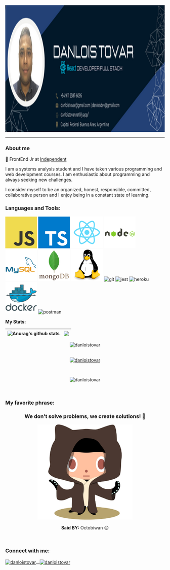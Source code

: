 <img src="https://raw.githubusercontent.com/DanloisTovar/DanloisTovar/master/img/danlois-tovar.png" width="1024" height="400" alt="banner Danlois Tovar">

<br>
<hr>


<h3 align="left">About me</h3>

💼 FrontEnd Jr at [Independent](https://danloistovar.netlify.app/)

I am a systems analysis student and I have taken various programming and web development courses. I am enthusiastic about programming and always seeking new challenges.

I consider myself to be an organized, honest, responsible, committed, collaborative person and I enjoy being in a constant state of learning. 

[comment]: # (skills)

<h3 align="left">Languages and Tools:</h3>

<p>
 <img height="100" alt="javascript" src="https://raw.githubusercontent.com/github/explore/80688e429a7d4ef2fca1e82350fe8e3517d3494d/topics/javascript/javascript.png"> <img height="100" alt="typescript" src="https://raw.githubusercontent.com/github/explore/80688e429a7d4ef2fca1e82350fe8e3517d3494d/topics/typescript/typescript.png">&nbsp<img height="100" alt="react" src="https://raw.githubusercontent.com/github/explore/80688e429a7d4ef2fca1e82350fe8e3517d3494d/topics/react/react.png"> <img src="https://raw.githubusercontent.com/devicons/devicon/master/icons/nodejs/nodejs-original-wordmark.svg" alt="nodejs" width="100" height=""/> <img src="https://raw.githubusercontent.com/devicons/devicon/master/icons/mysql/mysql-original-wordmark.svg" alt="mysql" width="100" height=""/> <img src="https://raw.githubusercontent.com/devicons/devicon/master/icons/mongodb/mongodb-original-wordmark.svg" alt="mongodb" width="100" height=""/> <img src="https://raw.githubusercontent.com/devicons/devicon/master/icons/linux/linux-original.svg" alt="linux" width="100" height=""/> <img src="https://www.vectorlogo.zone/logos/git-scm/git-scm-icon.svg" alt="git" width="100" height=""/> <img src="https://www.vectorlogo.zone/logos/jestjsio/jestjsio-icon.svg" alt="jest" width="100" height=""/> <img src="https://www.vectorlogo.zone/logos/heroku/heroku-icon.svg" alt="heroku" width="100"/> <img src="https://raw.githubusercontent.com/devicons/devicon/master/icons/docker/docker-original-wordmark.svg" alt="docker" width="" height="100"/> <img src="https://www.vectorlogo.zone/logos/getpostman/getpostman-icon.svg" alt="postman" width="100" height=""/>
<p/>



**My Stats:**     

[comment]: # (tables Stats | Most use languages)

<div align="center">

| <img align="center" src="https://github-readme-stats.vercel.app/api?username=DanloisTovar&show_icons=true&include_all_commits=true&theme=algolia&hide_border=true" alt="Anurag's github stats" /> | <img align="center" src="https://github-readme-stats.vercel.app/api/top-langs/?username=DanloisTovar&layout=compact&theme=algolia&hide_border=true" /> |
| ------------- | ------------- |
<div/>
 

<div align="center">
 <img align="center" src="https://github-readme-streak-stats.herokuapp.com/?user=danloistovar&theme=algolia&" alt="danloistovar" > 
<div/>

<br>

<div align="center">
<p align="center"> <a href="https://github.com/ryo-ma/github-profile-trophy">
<img src="https://github-profile-trophy.vercel.app/?username=DanloisTovar&theme=algolia&" alt="danloistovar" /></a>
</p>
<div/>
<br>
<p align="center"> <img src="https://komarev.com/ghpvc/?username=danloistovar&label=Profile%20views&color=0e75b6&style=flat" alt="danloistovar" /> </p>
<br>
 
 <h3 align="left"> My favorite phrase:</h3>
 
### We don't solve problems, we create solutions! 👊️


<div align="center">
<img src="https://raw.githubusercontent.com/DanloisTovar/DanloisTovar/master/img/octobiwan.jpeg" width="300" height=""alt="banner Danlois Tovar"> 

**Said BY:** Octobiwan 😉️
<div/> 

<br>

<div align="center">

<div/> 

<h3 align="left">Connect with me:</h3>
<p align="left">
<a href="https://linkedin.com/in/danloistovar" target="blank"><img align="center" src="https://raw.githubusercontent.com/rahuldkjain/github-profile-readme-generator/master/src/images/icons/Social/linked-in-alt.svg" alt="danloistovar" height="" width="40" /></a><a href="https://github.com/DanloisTovar" target="blank">&nbsp&nbsp&nbsp<img align="center" src="https://raw.githubusercontent.com/rahuldkjain/github-profile-readme-generator/master/src/images/icons/Social/github.svg" alt="danloistovar" height="" width="40" /></a>
</p>
